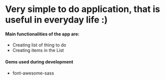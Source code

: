 # Very simple to do application, that is useful in everyday life :)

#### Main functionalities of the app are:

* Creating list of thing to do
* Creating items in the List

#### Gems used during development

* font-awesome-sass
